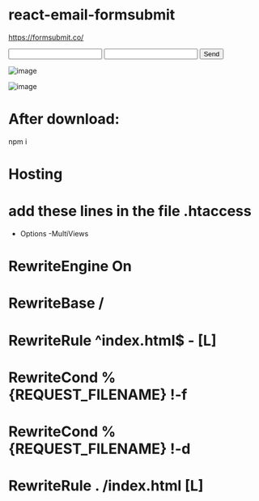 # react-email-formsubmit
https://formsubmit.co/

<form action="https://formsubmit.co/your@email.com" method="POST">
     <input type="text" name="name" required>
     <input type="email" name="email" required>
     <button type="submit">Send</button>
</form>

![image](https://github.com/femastro/react-email-formsubmit/assets/38165979/8daee5bc-7a6a-4c12-ab40-43eb9aaf4187)

![image](https://github.com/femastro/react-email-formsubmit/assets/38165979/d3b10081-8275-421c-9072-a095de4d8b35)


# After download:
npm i

# Hosting
# add these lines in the file .htaccess

- Options -MultiViews
# RewriteEngine On
# RewriteBase /
# RewriteRule ^index\.html$ - [L]
# RewriteCond %{REQUEST_FILENAME} !-f
# RewriteCond %{REQUEST_FILENAME} !-d
# RewriteRule . /index.html [L]




